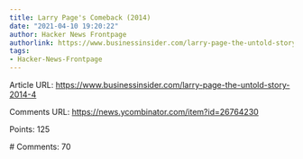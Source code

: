 ```yaml
---
title: Larry Page's Comeback (2014)
date: "2021-04-10 19:20:22"
author: Hacker News Frontpage
authorlink: https://www.businessinsider.com/larry-page-the-untold-story-2014-4
tags:
- Hacker-News-Frontpage
---
```


<p>Article URL: <a href="https://www.businessinsider.com/larry-page-the-untold-story-2014-4">https://www.businessinsider.com/larry-page-the-untold-story-2014-4</a></p>
<p>Comments URL: <a href="https://news.ycombinator.com/item?id=26764230">https://news.ycombinator.com/item?id=26764230</a></p>
<p>Points: 125</p>
<p># Comments: 70</p>
